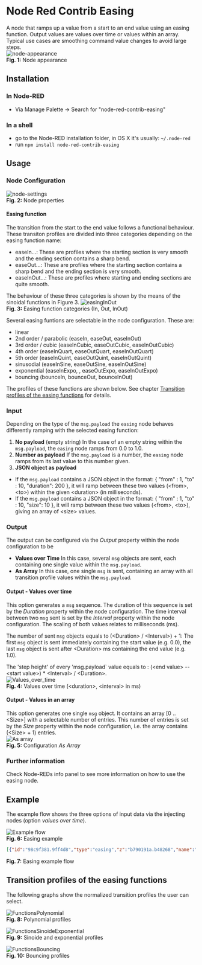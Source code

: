 # Node Red Contrib Easing

A node that ramps up a value from a start to an end value using an easing function. Output values are values over time or values within an array.
Typical use cases are smoothing command value changes to avoid large steps.  
![node-appearance](assets/node-appearance.png)  
**Fig. 1:** Node appearance

<a name="installation"></a>
## Installation

<a name="installation_in_node-red"></a>
### In Node-RED
* Via Manage Palette -> Search for "node-red-contrib-easing"

<a name="installation_in_a_shell"></a>
### In a shell
* go to the Node-RED installation folder, in OS X it's usually: `~/.node-red`
* run `npm install node-red-contrib-easing`

<a name="usage"></a>
## Usage

<a name="node_conifguration"></a>
### Node Configuration

![node-settings](assets/node-settings.png)  
**Fig. 2:** Node properties

#### Easing function
The transition from the start to the end value follows a functional behaviour. These transiton profiles are divided into three categories depending on the easing function name:
* easeIn...: These are profiles where the starting section is very smooth and the ending section contains a sharp bend.
* easeOut...: These are profiles where the starting section contains a sharp bend and the ending section is very smooth.
* easeInOut...: These are profiles where starting and ending sections are quite smooth.

The behaviour of these three categories is shown by the means of the sinoidal functions in Figure 3.
![easingInOut](assets/easingInOut.png)  
**Fig. 3:** Easing function categories (In, Out, InOut)


Several easing funtions are selectable in the node configuration. These are:
* linear
* 2nd order / parabolic (easeIn, easeOut, easeInOut)
* 3rd order / cubic (easeInCubic, easeOutCubic, easeInOutCubic)
* 4th order (easeInQuart, easeOutQuart, easeInOutQuart)
* 5th order (easeInQuint, easeOutQuint, easeInOutQuint)
* sinusodial (easeInSine, easeOutSine, easeInOutSine)
* exponential (easeInExpo, , easeOutExpo, easeInOutExpo)
* bouncing (bounceIn, bounceOut, bounceInOut)

The profiles of these functions are shown below. See chapter [Transition profiles of the easing functions](#transition_profiles) for details.

<a name="input"></a>
### Input
Depending on the type of the `msg.payload` the `easing` node behaves differently ramping with the selected easing function:
1. **No payload** (empty string)
In the case of an empty string within the `msg.payload`, the `easing` node ramps from 0.0 to 1.0.
2. **Number as payload**
If the `msg.payload` is a number, the `easing` node ramps from its last value to this number given.
3.  **JSON object as payload**
  * If the `msg.payload` contains a JSON object in the format: { "from" : 1, "to" : 10, "duration": 200 }, it will ramp between these two values (&lt;from&gt;, &lt;to&gt;) within the given &lt;duration&gt; (in milliseconds).
  * If the `msg.payload` contains a JSON object in the format: { "from" : 1, "to" : 10, "size": 10 }, it will ramp between these two values (&lt;from&gt;, &lt;to&gt;), giving an array of &lt;size&gt; values.


<a name="output"></a>
### Output
The output can be configured via the *Output* property within the node configuration to be
* **Values over Time**
  In this case, several `msg` objects are sent, each containing one single value within the `msg.payload`.
* **As Array**
  In this case, one single `msg` is sent, containing an array with all transition profile values within the `msg.payload`.

#### Output - Values over time
This option generates a `msg` sequence. 
The duration of this sequence is set by the *Duration* property within the node configuration. The time interval between two `msg` sent is set by the *Interval* property within the node configuration.
The scaling of both values relates to milliseconds (ms).

The number of sent `msg` objects equals to (&lt;Duration&gt; / &lt;Interval&gt;) + 1: The first `msg` object is sent immediately containing the start value (e.g. 0.0), the last `msg` object is sent after &lt;Duration&gt; ms containing the end value (e.g. 1.0).

The 'step height' of every 'msg.payload` value equals to : 
(&lt;end value&gt; -- &lt;start value&gt;) \* &lt;Interval&gt; / &lt;Duration&gt;.  
![Values_over_time](assets/values_over_time.png)  
**Fig. 4:** Values over time (&lt;duration&gt;, &lt;interval&gt; in ms)

#### Output - Values in an array
This option generates one single `msg` object. It contains an array [0 .. &lt;Size&gt;] with a selectable number of entries. This number of entries is set by the *Size* property within the node configuration, i.e. the array contains (&lt;Size&gt; + 1) entries.  
![As array](assets/array.png)  
**Fig. 5:** Configuration *As Array*



<a name="further_information"></a>
### Further information
Check Node-REDs info panel to see more information on how to use the easing node.

<a name="example"></a>
## Example

The example flow shows the three options of input data via the injecting nodes (option *values over time*).

![Example flow](assets/flow.png)  
**Fig. 6:** Easing example

```json
[{"id":"98c9f381.9ff4d8","type":"easing","z":"b790191a.b48268","name":"","easingType":"easeInOutSine","outputType":"overTime","duration":"10000","interval":50,"numberOfValues":"100","x":860,"y":640,"wires":[["1c98c61a.486e32"]]},{"id":"1f7741b6.5f97c6","type":"inject","z":"b790191a.b48268","name":"empty payload","topic":"","payload":"","payloadType":"str","repeat":"","crontab":"","once":false,"onceDelay":0.1,"x":656,"y":540,"wires":[["98c9f381.9ff4d8"]]},{"id":"4680d5d4.87aa84","type":"inject","z":"b790191a.b48268","name":"{\"from\":10,\"to\":20,\"duration\":1000}","topic":"","payload":"{\"from\":10,\"to\":20,\"duration\":1000}","payloadType":"json","repeat":"","crontab":"","once":false,"onceDelay":0.1,"x":588,"y":640,"wires":[["98c9f381.9ff4d8"]]},{"id":"c3340041.875038","type":"inject","z":"b790191a.b48268","name":"","topic":"","payload":"42","payloadType":"num","repeat":"","crontab":"","once":false,"onceDelay":0.1,"x":686,"y":740,"wires":[["98c9f381.9ff4d8"]]},{"id":"8ac57108.1cc908","type":"inject","z":"b790191a.b48268","name":"","topic":"","payload":"-3.14159","payloadType":"num","repeat":"","crontab":"","once":false,"onceDelay":0.1,"x":677,"y":780,"wires":[["98c9f381.9ff4d8"]]},{"id":"a81bf204.a4b8b8","type":"comment","z":"b790191a.b48268","name":"\"empty payload\" will ramp the value between 0.0 and 1.0","info":"","x":520,"y":500,"wires":[]},{"id":"9b527086.691238","type":"comment","z":"b790191a.b48268","name":"specifing a JSON payload will ramp between the two specified values","info":"","x":480,"y":600,"wires":[]},{"id":"f507eb28.64d96","type":"comment","z":"b790191a.b48268","name":"specifing a number as payload, will ramp to the value from the last value","info":"","x":470,"y":700,"wires":[]},{"id":"1c98c61a.486e32","type":"debug","z":"b790191a.b48268","name":"","active":true,"tosidebar":false,"console":false,"tostatus":true,"complete":"payload","targetType":"msg","x":1050,"y":640,"wires":[]}]
```  
**Fig. 7:** Easing example flow

<a name="transition_profiles"></a>
## Transition profiles of the easing functions
The following graphs show the normalized transition profiles the user can select.

![FunctionsPolynomial](assets/functionsPolynomial.png)  
**Fig. 8:** Polynomial profiles

![FunctionsSinoideExponential](assets/functionsSinoideExponential.png)  
**Fig. 9:** Sinoide and exponential profiles

![FunctionsBouncing](assets/functionsBouncing.png)  
**Fig. 10:** Bouncing profiles
